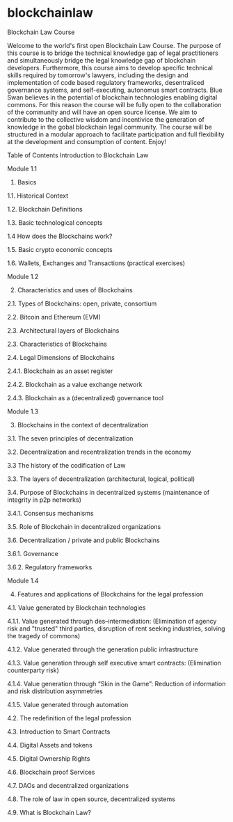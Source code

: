 # blockchainlaw
Blockchain Law Course

Welcome to the world's first open Blockchain Law Course. The purpose of this course is to bridge the technical knowledge gap of legal practitioners and simultaneously bridge the legal knowledge gap of blockchain developers. Furthermore, this course aims to develop specific technical skills required by tomorrow's lawyers, including the design and implementation of code based regulatory frameworks, desentraliced governance systems, and self-executing, autonomus smart contracts. 
Blue Swan believes in the potential of blockchain technologies enabling digital commons.
For this reason the course will be fully open to the collaboration of the community and will have an open source license. We aim to contribute to the collective wisdom and incentivice the generation of knowledge in the gobal blockchain legal community. The course will be structured in a modular approach to facilitate participation and full flexibility at the development and consumption of content. 
Enjoy!

Table of Contents Introduction to Blockchain Law

Module 1.1

1.	Basics

1.1.	Historical Context 

1.2.	Blockchain Definitions 

1.3.	Basic technological concepts 

1.4   How does the Blockchains work?

1.5.	Basic crypto economic concepts 

1.6.	Wallets, Exchanges and Transactions (practical exercises)



Module 1.2


2.	Characteristics and uses of Blockchains

2.1.	Types of Blockchains: open, private, consortium

2.2.	Bitcoin and Ethereum (EVM) 

2.3.	Architectural layers of Blockchains 

2.3.	Characteristics of Blockchains 

2.4.	Legal Dimensions of Blockchains

  2.4.1.	Blockchain as an asset register 
  
  2.4.2.	Blockchain as a value exchange network 
  
  2.4.3.	Blockchain as a (decentralized) governance tool 



Module 1.3


3.	Blockchains in the context of decentralization

3.1.	The seven principles of decentralization

3.2.	Decentralization and recentralization trends in the economy

3.3   The history of the codification of Law

3.3.	The layers of decentralization (architectural, logical, political)

3.4.	Purpose of Blockchains in decentralized systems (maintenance of integrity in p2p networks)

  3.4.1.	Consensus mechanisms 

3.5.	Role of Blockchain in decentralized organizations 

3.6.	Decentralization / private and public Blockchains

  3.6.1.	Governance
  
  3.6.2.	Regulatory frameworks



Module 1.4


4.	Features and applications of Blockchains for the legal profession

4.1.	Value generated by Blockchain technologies 

  4.1.1.	Value generated through des–intermediation: (Elimination of agency risk and "trusted" third parties, disruption of rent seeking industries, solving the tragedy of commons)
  
  4.1.2.	Value generated through the generation public infrastructure
  
  4.1.3.	Value generation through self executive smart contracts: (Elimination counterparty risk)
  
  4.1.4.	Value generation through “Skin in the Game”: Reduction of information and risk distribution asymmetries
  
  4.1.5.	Value generated through automation
  
4.2.	The redefinition of the legal profession 

4.3.	Introduction to Smart Contracts

4.4.	Digital Assets and tokens 

4.5.	Digital Ownership Rights

4.6.	Blockchain proof Services 

4.7.	DAOs and decentralized organizations

4.8.	The role of law in open source, decentralized systems

4.9.	What is Blockchain Law?
